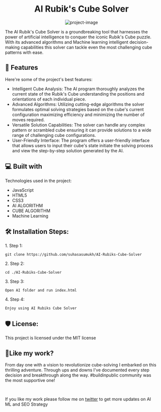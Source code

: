 <h1 align="center" id="title">AI Rubik's Cube Solver</h1>

<p align="center"><img src="https://pbs.twimg.com/media/Fx8fv6oaMAYdmHb?format=png&amp;name=large" alt="project-image"></p>

<p id="description">The AI Rubik's Cube Solver is a groundbreaking tool that harnesses the power of artificial intelligence to conquer the iconic Rubik's Cube puzzle. With its advanced algorithms and Machine learning intelligent decision-making capabilities this solver can tackle even the most challenging cube patterns with ease.</p>

<h2>🧐 Features</h2>

Here're some of the project's best features:

*   Intelligent Cube Analysis: The AI program thoroughly analyzes the current state of the Rubik's Cube understanding the positions and orientations of each individual piece.
*   Advanced Algorithms: Utilizing cutting-edge algorithms the solver formulates optimal solving strategies based on the cube's current configuration maximizing efficiency and minimizing the number of moves required.
*   Versatile Solution Capabilities: The solver can handle any complex pattern or scrambled cube ensuring it can provide solutions to a wide range of challenging cube configurations.
*   User-Friendly Interface: The program offers a user-friendly interface that allows users to input their cube's state initiate the solving process and view the step-by-step solution generated by the AI.

  
  
<h2>💻 Built with</h2>

Technologies used in the project:

*   JavaScript
*   HTML5
*   CSS3
*   AI ALGORITHM
*   CUBE ALGORITHM
*   Machine Learning

<h2>🛠️ Installation Steps:</h2>

<p>1. Step 1:</p>

```
git clone https://github.com/suhasasumukh/AI-Rubiks-Cube-Solver
```

<p>2. Step 2:</p>

```
cd ./AI-Rubiks-Cube-Solver
```

<p>3. Step 3:</p>

```
Open AI folder and run index.html
```

<p>4. Step 4:</p>

```
Enjoy using AI Rubiks Cube Solver
```

<h2>🛡️ License:</h2>

This project is licensed under the MIT license

<h2>💖Like my work?</h2>

<p>From day one with a vision to revolutionize cube-solving I embarked on this thrilling adventure. Through ups and downs I've documented every step decision and breakthrough along the way. #buildinpublic community was the most supportive one! </p>
<br>
<p>If you like my work please follow me on <a href="https://twitter.com/suhasasumukh">twitter</a> to get more updates on AI ML and SEO Strategy</p>
